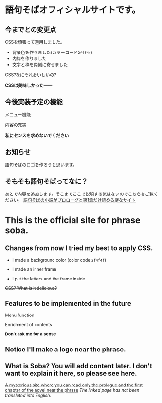 # 語句そばオフィシャルサイトです。
## 今までとの変更点
CSSを頑張って適用しました。
- 背景色を作りました(カラーコード`2f4f4f`)
- 内枠を作りました
- 文字と枠を内側に寄せました

~~CSS?なにそれおいしいの?~~

**CSSは美味しかった——**

## 今後実装予定の機能
 メニュー機能
 
 内容の充実

**私にセンスを求めないでください**

## お知らせ
語句そばのロゴを作ろうと思います。

## そもそも語句そばってなに？
あとで内容を追加します。そこまでここで説明する気はないのでこちらをご覧ください。
[語句そばの小説がプロローグと第1章だけ読める謎なサイト](https://scratch.mit.edu/projects/378226993)


# This is the official site for phrase soba. 
## Changes from now I tried my best to apply CSS. 
- I made a background color (color code `2f4f4f`) 

- I made an inner frame 

- I put the letters and the frame inside 

~~CSS? What is it delicious?~~ 

## Features to be implemented in the future 
Menu function 

Enrichment of contents 

**Don't ask me for a sense**

## Notice I'll make a logo near the phrase. 

## What is Soba? You will add content later. I don't want to explain it here, so please see here. 
[A mysterious site where you can read only the prologue and the first chapter of the novel near the phrase](https://scratch.mit.edu/projects/378226993)
*The linked page has not been translated into English.*
